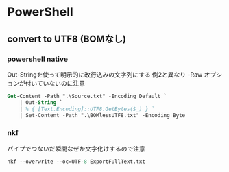 # PowerShell #

## convert to UTF8 (BOMなし) ##

### powershell native ###

Out-Stringを使って明示的に改行込みの文字列にする
例2と異なり -Raw オプションが付いていないのに注意

```ps
Get-Content -Path ".\Source.txt" -Encoding Default `
    | Out-String `
    | % { [Text.Encoding]::UTF8.GetBytes($_) } `
    | Set-Content -Path ".\BOMlessUTF8.txt" -Encoding Byte
```

### nkf ###

パイプでつないだ瞬間なぜか文字化けするので注意

```ps
nkf --overwrite --oc=UTF-8 ExportFullText.txt 
```
